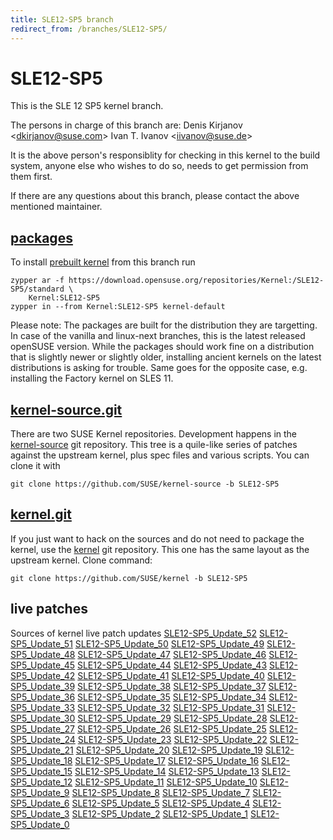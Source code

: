 ```yaml
---
title: SLE12-SP5 branch
redirect_from: /branches/SLE12-SP5/
---
```

# SLE12-SP5
This is the SLE 12 SP5 kernel branch.

The persons in charge of this branch are:
Denis Kirjanov <[dkirjanov@suse.com](mailto:dkirjanov@suse.com?subject=SLE12-SP5%20branch)>
Ivan T. Ivanov <[iivanov@suse.de](mailto:iivanov@suse.de?subject=SLE12-SP5%20branch)>

It is the above person's responsiblity for checking in this kernel to
the build system, anyone else who wishes to do so, needs to get
permission from them first.

If there are any questions about this branch, please contact the above
mentioned maintainer.


## [packages](https://download.opensuse.org/repositories/Kernel:/SLE12-SP5)
To install
[prebuilt kernel](https://download.opensuse.org/repositories/Kernel:/SLE12-SP5)
from this branch run

```
zypper ar -f https://download.opensuse.org/repositories/Kernel:/SLE12-SP5/standard \
    Kernel:SLE12-SP5
zypper in --from Kernel:SLE12-SP5 kernel-default
```

Please note: The packages are built for the distribution they are
targetting. In case of the vanilla and linux-next branches, this is the
latest released openSUSE version. While the packages should work
fine on a distribution that is slightly newer or slightly older,
installing ancient kernels on the latest distributions is asking for
trouble. Same goes for the opposite case, e.g. installing the Factory
kernel on SLES 11.

## [kernel-source.git](https://github.com/SUSE/kernel-source/tree/SLE12-SP5)
There are two SUSE Kernel repositories. Development happens in the
[kernel-source](https://github.com/SUSE/kernel-source/tree/SLE12-SP5)
git repository. This tree is a quile-like series of patches against the
upstream kernel, plus spec files and various scripts. You can clone it
with

```
git clone https://github.com/SUSE/kernel-source -b SLE12-SP5
```

## [kernel.git](https://github.com/SUSE/kernel/tree/SLE12-SP5)
If you just want to hack on the sources and do not need to package the
kernel, use the [kernel](https://github.com/SUSE/kernel/tree/SLE12-SP5)
git repository. This one has the same layout as the upstream kernel. Clone
command:

```
git clone https://github.com/SUSE/kernel -b SLE12-SP5
```

## live patches
Sources of kernel live patch updates [SLE12-SP5_Update_52](https://github.com/SUSE/kernel-livepatch/tree/SLE12-SP5_Update_52) [SLE12-SP5_Update_51](https://github.com/SUSE/kernel-livepatch/tree/SLE12-SP5_Update_51) [SLE12-SP5_Update_50](https://github.com/SUSE/kernel-livepatch/tree/SLE12-SP5_Update_50) [SLE12-SP5_Update_49](https://github.com/SUSE/kernel-livepatch/tree/SLE12-SP5_Update_49) [SLE12-SP5_Update_48](https://github.com/SUSE/kernel-livepatch/tree/SLE12-SP5_Update_48) [SLE12-SP5_Update_47](https://github.com/SUSE/kernel-livepatch/tree/SLE12-SP5_Update_47) [SLE12-SP5_Update_46](https://github.com/SUSE/kernel-livepatch/tree/SLE12-SP5_Update_46) [SLE12-SP5_Update_45](https://github.com/SUSE/kernel-livepatch/tree/SLE12-SP5_Update_45) [SLE12-SP5_Update_44](https://github.com/SUSE/kernel-livepatch/tree/SLE12-SP5_Update_44) [SLE12-SP5_Update_43](https://github.com/SUSE/kernel-livepatch/tree/SLE12-SP5_Update_43) [SLE12-SP5_Update_42](https://github.com/SUSE/kernel-livepatch/tree/SLE12-SP5_Update_42) [SLE12-SP5_Update_41](https://github.com/SUSE/kernel-livepatch/tree/SLE12-SP5_Update_41) [SLE12-SP5_Update_40](https://github.com/SUSE/kernel-livepatch/tree/SLE12-SP5_Update_40) [SLE12-SP5_Update_39](https://github.com/SUSE/kernel-livepatch/tree/SLE12-SP5_Update_39) [SLE12-SP5_Update_38](https://github.com/SUSE/kernel-livepatch/tree/SLE12-SP5_Update_38) [SLE12-SP5_Update_37](https://github.com/SUSE/kernel-livepatch/tree/SLE12-SP5_Update_37) [SLE12-SP5_Update_36](https://github.com/SUSE/kernel-livepatch/tree/SLE12-SP5_Update_36) [SLE12-SP5_Update_35](https://github.com/SUSE/kernel-livepatch/tree/SLE12-SP5_Update_35) [SLE12-SP5_Update_34](https://github.com/SUSE/kernel-livepatch/tree/SLE12-SP5_Update_34) [SLE12-SP5_Update_33](https://github.com/SUSE/kernel-livepatch/tree/SLE12-SP5_Update_33) [SLE12-SP5_Update_32](https://github.com/SUSE/kernel-livepatch/tree/SLE12-SP5_Update_32) [SLE12-SP5_Update_31](https://github.com/SUSE/kernel-livepatch/tree/SLE12-SP5_Update_31) [SLE12-SP5_Update_30](https://github.com/SUSE/kernel-livepatch/tree/SLE12-SP5_Update_30) [SLE12-SP5_Update_29](https://github.com/SUSE/kernel-livepatch/tree/SLE12-SP5_Update_29) [SLE12-SP5_Update_28](https://github.com/SUSE/kernel-livepatch/tree/SLE12-SP5_Update_28) [SLE12-SP5_Update_27](https://github.com/SUSE/kernel-livepatch/tree/SLE12-SP5_Update_27) [SLE12-SP5_Update_26](https://github.com/SUSE/kernel-livepatch/tree/SLE12-SP5_Update_26) [SLE12-SP5_Update_25](https://github.com/SUSE/kernel-livepatch/tree/SLE12-SP5_Update_25) [SLE12-SP5_Update_24](https://github.com/SUSE/kernel-livepatch/tree/SLE12-SP5_Update_24) [SLE12-SP5_Update_23](https://github.com/SUSE/kernel-livepatch/tree/SLE12-SP5_Update_23) [SLE12-SP5_Update_22](https://github.com/SUSE/kernel-livepatch/tree/SLE12-SP5_Update_22) [SLE12-SP5_Update_21](https://github.com/SUSE/kernel-livepatch/tree/SLE12-SP5_Update_21) [SLE12-SP5_Update_20](https://github.com/SUSE/kernel-livepatch/tree/SLE12-SP5_Update_20) [SLE12-SP5_Update_19](https://github.com/SUSE/kernel-livepatch/tree/SLE12-SP5_Update_19) [SLE12-SP5_Update_18](https://github.com/SUSE/kernel-livepatch/tree/SLE12-SP5_Update_18) [SLE12-SP5_Update_17](https://github.com/SUSE/kernel-livepatch/tree/SLE12-SP5_Update_17) [SLE12-SP5_Update_16](https://github.com/SUSE/kernel-livepatch/tree/SLE12-SP5_Update_16) [SLE12-SP5_Update_15](https://github.com/SUSE/kernel-livepatch/tree/SLE12-SP5_Update_15) [SLE12-SP5_Update_14](https://github.com/SUSE/kernel-livepatch/tree/SLE12-SP5_Update_14) [SLE12-SP5_Update_13](https://github.com/SUSE/kernel-livepatch/tree/SLE12-SP5_Update_13) [SLE12-SP5_Update_12](https://github.com/SUSE/kernel-livepatch/tree/SLE12-SP5_Update_12) [SLE12-SP5_Update_11](https://github.com/SUSE/kernel-livepatch/tree/SLE12-SP5_Update_11) [SLE12-SP5_Update_10](https://github.com/SUSE/kernel-livepatch/tree/SLE12-SP5_Update_10) [SLE12-SP5_Update_9](https://github.com/SUSE/kernel-livepatch/tree/SLE12-SP5_Update_9) [SLE12-SP5_Update_8](https://github.com/SUSE/kernel-livepatch/tree/SLE12-SP5_Update_8) [SLE12-SP5_Update_7](https://github.com/SUSE/kernel-livepatch/tree/SLE12-SP5_Update_7) [SLE12-SP5_Update_6](https://github.com/SUSE/kernel-livepatch/tree/SLE12-SP5_Update_6) [SLE12-SP5_Update_5](https://github.com/SUSE/kernel-livepatch/tree/SLE12-SP5_Update_5) [SLE12-SP5_Update_4](https://github.com/SUSE/kernel-livepatch/tree/SLE12-SP5_Update_4) [SLE12-SP5_Update_3](https://github.com/SUSE/kernel-livepatch/tree/SLE12-SP5_Update_3) [SLE12-SP5_Update_2](https://github.com/SUSE/kernel-livepatch/tree/SLE12-SP5_Update_2) [SLE12-SP5_Update_1](https://github.com/SUSE/kernel-livepatch/tree/SLE12-SP5_Update_1) [SLE12-SP5_Update_0](https://github.com/SUSE/kernel-livepatch/tree/SLE12-SP5_Update_0)
